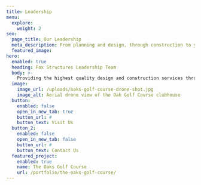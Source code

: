 ```yaml
---
title: Leadership
menu:
  explore:
    weight: 2
seo:
  page_title: Our Leadership
  meta_description: From planning and design, through construction to your final walk-through, you’ll have our dedicated attention every step of the way.
  featured_image:
hero: 
  enabled: true
  heading: Fox Structures Leadership Team
  body: >-
    Providing the highest quality design and construction services throughout Northeast Wisconsin for over 40 years.
  image: 
    image_url: /uploads/oaks-golf-course-drone-shot.jpg
    image_alt: Aerial drone view of the Oak Golf Course clubhouse
  button:
    enabled: false
    open_in_new_tab: true
    button_url: #
    button_text: Visit Us
  button_2:
    enabled: false
    open_in_new_tab: false
    button_url: #
    button_text: Contact Us
  featured_project: 
    enabled: true
    name: The Oaks Golf Course
    url: /portfolio/the-oaks-golf-course/
---
```

